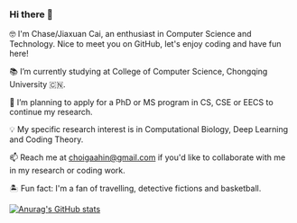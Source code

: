 ### Hi there 👋

🤓 I'm Chase/Jiaxuan Cai, an enthusiast in Computer Science and Technology. Nice to meet you on GitHub, let's enjoy coding and have fun here!  

📚 I’m currently studying at College of Computer Science, Chongqing University 🇨🇳.  

🔭 I’m planning to apply for a PhD or MS program in CS, CSE or EECS to continue my research.  

💡 My specific research interest is in Computational Biology, Deep Learning and Coding Theory.  

📫 Reach me at <choigaahin@gmail.com> if you'd like to collaborate with me in my research or coding work.  

🏝 Fun fact: I'm a fan of travelling, detective fictions and basketball.  




[![Anurag's GitHub stats](https://github-readme-stats.vercel.app/api?username=JiaxuanCai)](https://github.com/anuraghazra/github-readme-stats)


